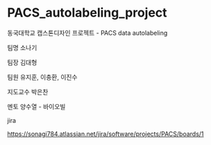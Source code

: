 # PACS_autolabeling_project
동국대학교 캡스톤디자인 프로젝트 - PACS data autolabeling

팀명 소나기

팀장 김대형

팀원 유지훈, 이충환, 이진수

지도교수 박은찬

멘토 양수열 - 바이오빌



jira

https://sonagi784.atlassian.net/jira/software/projects/PACS/boards/1
   
   
  
          
  
 
 
